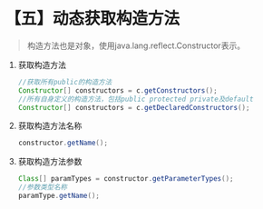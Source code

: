 # 【五】动态获取构造方法

> 构造方法也是对象，使用java.lang.reflect.Constructor表示。



1. 获取构造方法

   ```java
   //获取所有public的构造方法
   Constructor[] constructors = c.getConstructors();
   //所有自身定义的构造方法，包括public protected private及default
   Constructor[] constructors = c.getDeclaredConstructors();
   ```

2. 获取构造方法名称

   ```java
   constructor.getName();
   ```

3. 获取构造方法参数

   ```java
   Class[] paramTypes = constructor.getParameterTypes();
   //参数类型名称
   paramType.getName();
   ```

   

